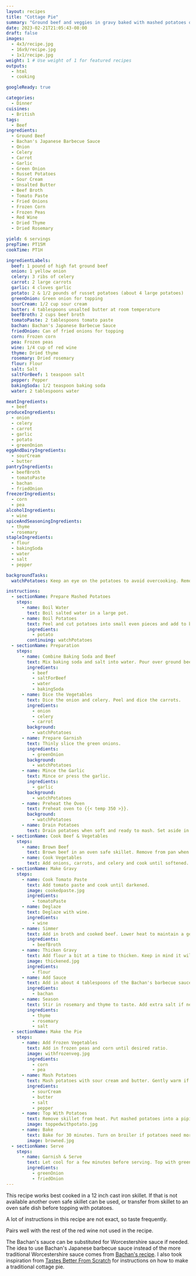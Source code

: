 ```yaml
---
layout: recipes
title: "Cottage Pie"
summary: "Ground beef and veggies in gravy baked with mashed potatoes on top"
date: 2023-02-21T21:05:43-08:00
draft: false
images:
  - 4x3/recipe.jpg
  - 16x9/recipe.jpg
  - 1x1/recipe.jpg
weight: 1 # Use weight of 1 for featured recipes
outputs:
  - html
  - cooking

googleReady: true

categories:
  - Dinner
cuisines:
  - British
tags:
  - Beef
ingredients:
  - Ground Beef
  - Bachan's Japanese Barbecue Sauce
  - Onion
  - Celery
  - Carrot
  - Garlic
  - Green Onion
  - Russet Potatoes
  - Sour Cream
  - Unsalted Butter
  - Beef Broth
  - Tomato Paste
  - Fried Onions
  - Frozen Corn
  - Frozen Peas
  - Red Wine
  - Dried Thyme
  - Dried Rosemary

yield: 6 servings
prepTime: PT15M
cookTime: PT1H

ingredientLabels:
  beef: 1 pound of high fat ground beef
  onion: 1 yellow onion
  celery: 3 ribs of celery
  carrot: 2 large carrots
  garlic: 4 cloves garlic
  potato: 2 & 1/2 pounds of russet potatoes (about 4 large potatoes)
  greenOnion: Green onion for topping
  sourCream: 1/2 cup sour cream
  butter: 4 tablespoons unsalted butter at room temperature
  beefBroth: 2 cups beef broth
  tomatoPaste: 2 tablespoons tomato paste
  bachan: Bachan's Japanese Barbecue Sauce
  friedOnion: Can of fried onions for topping
  corn: Frozen corn
  pea: Frozen peas
  wine: 1/4 cup of red wine
  thyme: Dried thyme
  rosemary: Dried rosemary
  flour: Flour
  salt: Salt
  saltForBeef: 1 teaspoon salt
  pepper: Pepper
  bakingSoda: 1/2 teaspoon baking soda
  water: 2 tablespoons water

meatIngredients:
  - beef
produceIngredients:
  - onion
  - celery
  - carrot
  - garlic
  - potato
  - greenOnion
eggAndDairyIngredients:
  - sourCream
  - butter
pantryIngredients:
  - beefBroth
  - tomatoPaste
  - bachan
  - friedOnion
freezerIngredients:
  - corn
  - pea
alcoholIngredients:
  - wine
spiceAndSeasoningIngredients:
  - thyme
  - rosemary
stapleIngredients:
  - flour
  - bakingSoda
  - water
  - salt
  - pepper

backgroundTasks:
  watchPotatoes: Keep an eye on the potatoes to avoid overcooking. Remove from heat and drain if done early.

instructions:
  - sectionName: Prepare Mashed Potatoes
    steps:
      - name: Boil Water
        text: Boil salted water in a large pot.
      - name: Boil Potatoes
        text: Peel and cut potatoes into small even pieces and add to boiling water.
        ingredients:
          - potato
        continuing: watchPotatoes
  - sectionName: Preparation
    steps:
      - name: Combine Baking Soda and Beef
        text: Mix baking soda and salt into water. Pour over ground beef and mix.
        ingredients:
          - beef
          - saltForBeef
          - water
          - bakingSoda
      - name: Dice the Vegetables
        text: Dice the onion and celery. Peel and dice the carrots.
        ingredients:
          - onion
          - celery
          - carrot
        background: 
          - watchPotatoes
      - name: Prepare Garnish
        text: Thinly slice the green onions.
        ingredients:
          - greenOnion
        background: 
          - watchPotatoes
      - name: Mince the Garlic
        text: Mince or press the garlic.
        ingredients:
          - garlic
        background: 
          - watchPotatoes
      - name: Preheat the Oven
        text: Preheat oven to {{< temp 350 >}}.
        background: 
          - watchPotatoes
      - name: Drain Potatoes
        text: Drain potatoes when soft and ready to mash. Set aside in pot.
  - sectionName: Cook Beef & Vegetables
    steps:
      - name: Brown Beef
        text: Brown beef in an oven safe skillet. Remove from pan when done and set aside keeping fat in pan.
      - name: Cook Vegetables
        text: Add onions, carrots, and celery and cook until softened. Add garlic and cook 1 to 2 minutes until fragrant.
  - sectionName: Make Gravy
    steps:
      - name: Cook Tomato Paste
        text: Add tomato paste and cook until darkened.
        image: cookedpaste.jpg
        ingredients:
          - tomatoPaste
      - name: Deglaze
        text: Deglaze with wine.
        ingredients:
          - wine
      - name: Simmer
        text: Add in broth and cooked beef. Lower heat to maintain a gentle simmer.
        ingredients:
          - beefBroth
      - name: Thicken Gravy
        text: Add flour a bit at a time to thicken. Keep in mind it will continue to thicken as it simmers. Should be about 1/4 cup of flour added. Simmer until gravy is thick.
        image: thickened.jpg
        ingredients:
          - flour
      - name: Add Sauce
        text: Add in about 4 tablespoons of the Bachan's barbecue sauce until desired sweetness and taste is reached.
        ingredients:
          - bachan
      - name: Season
        text: Stir in rosemary and thyme to taste. Add extra salt if needed keeping in mind the Bachan's sauce is very salty.
        ingredients:
          - thyme
          - rosemary
          - salt
  - sectionName: Make the Pie
    steps:
      - name: Add Frozen Vegetables
        text: Add in frozen peas and corn until desired ratio.
        image: withfrozenveg.jpg
        ingredients:
          - corn
          - pea
      - name: Mash Potatoes
        text: Mash potatoes with sour cream and butter. Gently warm if needed to melt in butter. Add salt and pepper to taste.
        ingredients:
          - sourCream
          - butter
          - salt
          - pepper
      - name: Top With Potatoes
        text: Remove skillet from heat. Put mashed potatoes into a piping bag with a wide star tip and pipe over the pie to the edges.
        image: toppedwithpotato.jpg
      - name: Bake
        text: Bake for 30 minutes. Turn on broiler if potatoes need more browning.
        image: browned.jpg
  - sectionName: Serve
    steps:
      - name: Garnish & Serve
        text: Let cool for a few minutes before serving. Top with green onions and fried onions.
        ingredients:
          - greenOnion
          - friedOnion
---
```


This recipe works best cooked in a 12 inch cast iron skillet. If that is not available another oven safe skillet can be used, 
or transfer from skillet to an oven safe dish before topping with potatoes.

A lot of instructions in this recipe are not exact, so taste frequently.

Pairs well with the rest of the red wine not used in the recipe.

The Bachan's sauce can be substituted for Worcestershire sauce if needed. The idea to use Bachan's Japanese barbecue sauce instead of the more traditional Worcestershire sauce comes from [Bachan's recipe](https://bachans.com/blogs/recipes/bachans-cottage-pie). 
I also took inspiration from [Tastes Better From Scratch](https://tastesbetterfromscratch.com/cottage-pie/) for instructions on how to make a traditional cottage pie.
